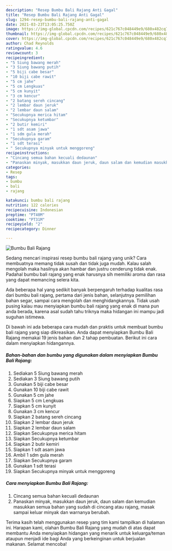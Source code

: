 ```yaml
---
description: "Resep Bumbu Bali Rajang Anti Gagal"
title: "Resep Bumbu Bali Rajang Anti Gagal"
slug: 1294-resep-bumbu-bali-rajang-anti-gagal
date: 2021-03-23T13:05:25.750Z
image: https://img-global.cpcdn.com/recipes/621c767c048449e9/680x482cq70/bumbu-bali-rajang-foto-resep-utama.jpg
thumbnail: https://img-global.cpcdn.com/recipes/621c767c048449e9/680x482cq70/bumbu-bali-rajang-foto-resep-utama.jpg
cover: https://img-global.cpcdn.com/recipes/621c767c048449e9/680x482cq70/bumbu-bali-rajang-foto-resep-utama.jpg
author: Chad Reynolds
ratingvalue: 4.6
reviewcount: 3
recipeingredient:
- "5 Siung bawang merah"
- "3 Siung bawang putih"
- "5 biji cabe besar"
- "10 biji cabe rawit"
- "5 cm jahe"
- "5 cm Lengkuas"
- "5 cm kunyit"
- "3 cm kencur"
- "2 batang sereh cincang"
- "2 lembar daun jeruk"
- "2 lembar daun salam"
- "Secukupnya merica hitam"
- "Secukupnya ketumbar"
- "2 butir kemiri"
- "1 sdt asam jawa"
- "1 sdm gula merah"
- "Secukupnya garam"
- "1 sdt terasi"
- " Secukupnya minyak untuk menggoreng"
recipeinstructions:
- "Cincang semua bahan kecuali dedaunan"
- "Panaskan minyak, masukkan daun jeruk, daun salam dan kemudian masukkan semua bahan yang sudah di cincang atau rajang, masak sampai keluar minyak dan warnanya berubah."
categories:
- Resep
tags:
- bumbu
- bali
- rajang

katakunci: bumbu bali rajang 
nutrition: 122 calories
recipecuisine: Indonesian
preptime: "PT40M"
cooktime: "PT31M"
recipeyield: "2"
recipecategory: Dinner

---
```



![Bumbu Bali Rajang](https://img-global.cpcdn.com/recipes/621c767c048449e9/680x482cq70/bumbu-bali-rajang-foto-resep-utama.jpg)

Sedang mencari inspirasi resep bumbu bali rajang yang unik? Cara membuatnya memang tidak susah dan tidak juga mudah. Kalau salah mengolah maka hasilnya akan hambar dan justru cenderung tidak enak. Padahal bumbu bali rajang yang enak harusnya sih memiliki aroma dan rasa yang dapat memancing selera kita.

Ada beberapa hal yang sedikit banyak berpengaruh terhadap kualitas rasa dari bumbu bali rajang, pertama dari jenis bahan, selanjutnya pemilihan bahan segar, sampai cara mengolah dan menghidangkannya. Tidak usah pusing kalau mau menyiapkan bumbu bali rajang yang enak di mana pun anda berada, karena asal sudah tahu triknya maka hidangan ini mampu jadi suguhan istimewa.




Di bawah ini ada beberapa cara mudah dan praktis untuk membuat bumbu bali rajang yang siap dikreasikan. Anda dapat menyiapkan Bumbu Bali Rajang memakai 19 jenis bahan dan 2 tahap pembuatan. Berikut ini cara dalam menyiapkan hidangannya.

<!--inarticleads1-->

##### Bahan-bahan dan bumbu yang digunakan dalam menyiapkan Bumbu Bali Rajang:

1. Sediakan 5 Siung bawang merah
1. Sediakan 3 Siung bawang putih
1. Gunakan 5 biji cabe besar
1. Gunakan 10 biji cabe rawit
1. Gunakan 5 cm jahe
1. Siapkan 5 cm Lengkuas
1. Siapkan 5 cm kunyit
1. Gunakan 3 cm kencur
1. Siapkan 2 batang sereh cincang
1. Siapkan 2 lembar daun jeruk
1. Siapkan 2 lembar daun salam
1. Siapkan Secukupnya merica hitam
1. Siapkan Secukupnya ketumbar
1. Siapkan 2 butir kemiri
1. Siapkan 1 sdt asam jawa
1. Ambil 1 sdm gula merah
1. Siapkan Secukupnya garam
1. Gunakan 1 sdt terasi
1. Siapkan  Secukupnya minyak untuk menggoreng




<!--inarticleads2-->

##### Cara menyiapkan Bumbu Bali Rajang:

1. Cincang semua bahan kecuali dedaunan
1. Panaskan minyak, masukkan daun jeruk, daun salam dan kemudian masukkan semua bahan yang sudah di cincang atau rajang, masak sampai keluar minyak dan warnanya berubah.




Terima kasih telah menggunakan resep yang tim kami tampilkan di halaman ini. Harapan kami, olahan Bumbu Bali Rajang yang mudah di atas dapat membantu Anda menyiapkan hidangan yang menarik untuk keluarga/teman ataupun menjadi ide bagi Anda yang berkeinginan untuk berjualan makanan. Selamat mencoba!
